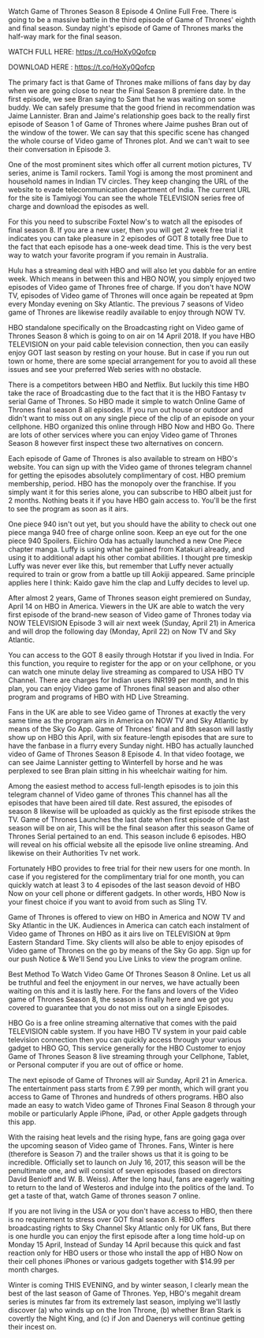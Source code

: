 Watch Game of Thrones Season 8 Episode 4 Online Full Free. There is going to be a massive battle in the third episode of Game of Thrones' eighth and final season. Sunday night's episode of Game of Thrones marks the half-way mark for the final season.

WATCH FULL HERE: https://t.co/HoXy0Qofcp

DOWNLOAD HERE : https://t.co/HoXy0Qofcp

The primary fact is that Game of Thrones make millions of fans day by day when we are going close to near the Final Season 8 premiere date. In the first episode, we see Bran saying to Sam that he was waiting on some buddy. We can safely presume that the good friend in recommendation was Jaime Lannister. Bran and Jaime's relationship goes back to the really first episode of Season 1 of Game of Thrones where Jaime pushes Bran out of the window of the tower. We can say that this specific scene has changed the whole course of Video game of Thrones plot. And we can't wait to see their conversation in Episode 3.

One of the most prominent sites which offer all current motion pictures, TV series, anime is Tamil rockers. Tamil Yogi is among the most prominent and household names in Indian TV circles. They keep changing the URL of the website to evade telecommunication department of India. The current URL for the site is Tamiyogi You can see the whole TELEVISION series free of charge and download the episodes as well.

For this you need to subscribe Foxtel Now's to watch all the episodes of final season 8. If you are a new user, then you will get 2 week free trial it indicates you can take pleasure in 2 episodes of GOT 8 totally free Due to the fact that each episode has a one-week dead time. This is the very best way to watch your favorite program if you remain in Australia.

Hulu has a streaming deal with HBO and will also let you dabble for an entire week. Which means in between this and HBO NOW, you simply enjoyed two episodes of Video game of Thrones free of charge. If you don't have NOW TV, episodes of Video game of Thrones will once again be repeated at 9pm every Monday evening on Sky Atlantic. The previous 7 seasons of Video game of Thrones are likewise readily available to enjoy through NOW TV.

HBO standalone specifically on the Broadcasting right on Video game of Thrones Season 8 which is going to on air on 14 April 2018. If you have HBO TELEVISION on your paid cable television connection, then you can easily enjoy GOT last season by resting on your house. But in case if you run out town or home, there are some special arrangement for you to avoid all these issues and see your preferred Web series with no obstacle.

There is a competitors between HBO and Netflix. But luckily this time HBO take the race of Broadcasting due to the fact that it is the HBO Fantasy tv serial Game of Thrones. So HBO made it simple to watch Online Game of Thrones final season 8 all episodes. If you run out house or outdoor and didn't want to miss out on any single piece of the clip of an episode on your cellphone. HBO organized this online through HBO Now and HBO Go. There are lots of other services where you can enjoy Video game of Thrones Season 8 however first inspect these two alternatives on concern.

Each episode of Game of Thrones is also available to stream on HBO's website. You can sign up with the Video game of thrones telegram channel for getting the episodes absolutely complimentary of cost. HBO premium membership, period. HBO has the monopoly over the franchise. If you simply want it for this series alone, you can subscribe to HBO albeit just for 2 months. Nothing beats it if you have HBO gain access to. You'll be the first to see the program as soon as it airs.

One piece 940 isn't out yet, but you should have the ability to check out one piece manga 940 free of charge online soon. Keep an eye out for the one piece 940 Spoilers. Eiichiro Oda has actually launched a new One Piece chapter manga. Luffy is using what he gained from Katakuri already, and using it to additional adapt his other combat abilities. I thought pre timeskip Luffy was never ever like this, but remember that Luffy never actually required to train or grow from a battle up till Aokiji appeared. Same principle applies here I think: Kaido gave him the clap and Luffy decides to level up.

After almost 2 years, Game of Thrones season eight premiered on Sunday, April 14 on HBO in America. Viewers in the UK are able to watch the very first episode of the brand-new season of Video game of Thrones today via NOW TELEVISION Episode 3 will air next week (Sunday, April 21) in America and will drop the following day (Monday, April 22) on Now TV and Sky Atlantic.

You can access to the GOT 8 easily through Hotstar if you lived in India. For this function, you require to register for the app or on your cellphone, or you can watch one minute delay live streaming as compared to USA HBO TV Channel. There are charges for Indian users INR199 per month, and In this plan, you can enjoy Video game of Thrones final season and also other program and programs of HBO with HD Live Streaming.

Fans in the UK are able to see Video game of Thrones at exactly the very same time as the program airs in America on NOW TV and Sky Atlantic by means of the Sky Go App. Game of Thrones' final and 8th season will lastly show up on HBO this April, with six feature-length episodes that are sure to have the fanbase in a flurry every Sunday night. HBO has actually launched video of Game of Thrones Season 8 Episode 4. In that video footage, we can see Jaime Lannister getting to Winterfell by horse and he was perplexed to see Bran plain sitting in his wheelchair waiting for him.

Among the easiest method to access full-length episodes is to join this telegram channel of Video game of thrones This channel has all the episodes that have been aired till date. Rest assured, the episodes of season 8 likewise will be uploaded as quickly as the first episode strikes the TV. Game of Thrones Launches the last date when first episode of the last season will be on air, This will be the final season after this season Game of Thrones Serial pertained to an end. This season include 6 episodes. HBO will reveal on his official website all the episode live online streaming. And likewise on their Authorities Tv net work.

Fortunately HBO provides to free trial for their new users for one month. In case if you registered for the complimentary trial for one month, you can quickly watch at least 3 to 4 episodes of the last season devoid of HBO Now on your cell phone or different gadgets. In other words, HBO Now is your finest choice if you want to avoid from such as Sling TV.

Game of Thrones is offered to view on HBO in America and NOW TV and Sky Atlantic in the UK. Audiences in America can catch each instalment of Video game of Thrones on HBO as it airs live on TELEVISION at 9pm Eastern Standard Time. Sky clients will also be able to enjoy episodes of Video game of Thrones on the go by means of the Sky Go app. Sign up for our push Notice & We'll Send you Live Links to view the program online.

Best Method To Watch Video Game Of Thrones Season 8 Online. Let us all be truthful and feel the enjoyment in our nerves, we have actually been waiting on this and it is lastly here. For the fans and lovers of the Video game of Thrones Season 8, the season is finally here and we got you covered to guarantee that you do not miss out on a single Episodes.

HBO Go is a free online streaming alternative that comes with the paid TELEVISION cable system. If you have HBO TV system in your paid cable television connection then you can quickly access through your various gadget to HBO GO, This service generally for the HBO Customer to enjoy Game of Thrones Season 8 live streaming through your Cellphone, Tablet, or Personal computer if you are out of office or home.

The next episode of Game of Thrones will air Sunday, April 21 in America. The entertainment pass starts from £ 7.99 per month, which will grant you access to Game of Thrones and hundreds of others programs. HBO also made an easy to watch Video game of Thrones Final Season 8 through your mobile or particularly Apple iPhone, iPad, or other Apple gadgets through this app.

With the raising heat levels and the rising hype, fans are going gaga over the upcoming season of Video game of Thrones. Fans, Winter is here (therefore is Season 7) and the trailer shows us that it is going to be incredible. Officially set to launch on July 16, 2017, this season will be the penultimate one, and will consist of seven episodes (based on directors David Benioff and W. B. Weiss). After the long haul, fans are eagerly waiting to return to the land of Westeros and indulge into the politics of the land. To get a taste of that, watch Game of thrones season 7 online.

If you are not living in the USA or you don't have access to HBO, then there is no requirement to stress over GOT final season 8. HBO offers broadcasting rights to Sky Channel Sky Atlantic only for UK fans, But there is one hurdle you can enjoy the first episode after a long time hold-up on Monday 15 April, Instead of Sunday 14 April because this quick and fast reaction only for HBO users or those who install the app of HBO Now on their cell phones iPhones or various gadgets together with $14.99 per month charges.

Winter is coming THIS EVENING, and by winter season, I clearly mean the best of the last season of Game of Thrones. Yep, HBO's megahit dream series is minutes far from its extremely last season, implying we'll lastly discover (a) who winds up on the Iron Throne, (b) whether Bran Stark is covertly the Night King, and (c) if Jon and Daenerys will continue getting their incest on.
